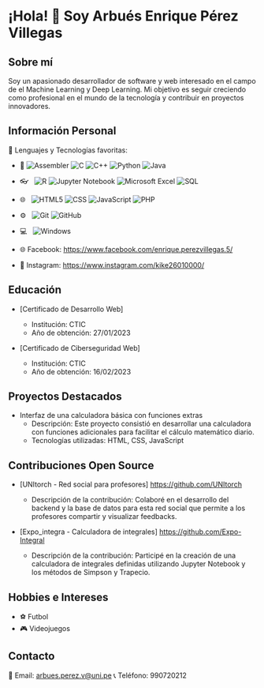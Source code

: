 # ¡Hola! 👋 Soy Arbués Enrique Pérez Villegas

## Sobre mí
Soy un apasionado desarrollador de software y web interesado en el campo de el Machine Learning y Deep Learning. Mi objetivo es seguir creciendo como profesional en el mundo de la tecnología y contribuir en proyectos innovadores.

## Información Personal

🚀 Lenguajes y Tecnologías favoritas:
- :space_invader:
  ![Assembler](https://img.shields.io/badge/Assembler-008080?style=for-the-badge&logo=assemblyscript&logoColor=white)
  ![C](https://img.shields.io/badge/C-blue?style=for-the-badge&logo=c&logoColor=white)
  ![C++](https://img.shields.io/badge/C++-blue?style=for-the-badge&logo=c%2B%2B&logoColor=white)
  ![Python](https://img.shields.io/badge/Python-14354C?style=for-the-badge&logo=python&logoColor=white)
  ![Java](https://img.shields.io/badge/java-%23ED8B00.svg?style=for-the-badge&logo=openjdk&logoColor=white)
- 👓 &nbsp;
  ![R](https://img.shields.io/badge/r-%23276DC3.svg?style=for-the-badge&logo=r&logoColor=white)
  ![Jupyter Notebook](https://img.shields.io/badge/jupyter-%23FA0F00.svg?style=for-the-badge&logo=jupyter&logoColor=white)
  ![Microsoft Excel](https://img.shields.io/badge/Microsoft_Excel-217346?style=for-the-badge&logo=microsoft-excel&logoColor=white)
  ![SQL](https://img.shields.io/badge/SQL-4479A1?style=for-the-badge&logo=postgresql&logoColor=white)

- 🌐 &nbsp;
  ![HTML5](https://img.shields.io/badge/HTML5-E34F26?style=for-the-badge&logo=html5&logoColor=white)
  ![CSS](https://img.shields.io/badge/CSS-239120?&style=for-the-badge&logo=css3&logoColor=white)
  ![JavaScript](https://img.shields.io/badge/JavaScript-black?style=for-the-badge&logo=javascript&logoColor=F7DF1E)
  ![PHP](https://img.shields.io/badge/PHP-777BB4?style=for-the-badge&logo=php&logoColor=white)

- ⚙️ &nbsp;
  ![Git](https://img.shields.io/badge/Git-F05032?style=for-the-badge&logo=git&logoColor=white)
  ![GitHub](https://img.shields.io/badge/GitHub-100000?style=for-the-badge&logo=github&logoColor=white)
- 💻 &nbsp;
  ![Windows](https://img.shields.io/badge/Windows-0078D6?style=for-the-badge&logo=windows&logoColor=white)
  </p>
- 🌐 Facebook: https://www.facebook.com/enrique.perezvillegas.5/
- 📸 Instagram: https://www.instagram.com/kike26010000/

## Educación

- [Certificado de Desarrollo Web]
  - Institución: CTIC
  - Año de obtención: 27/01/2023
  
- [Certificado de Ciberseguridad Web]
  - Institución: CTIC
  - Año de obtención: 16/02/2023

## Proyectos Destacados

- Interfaz de una calculadora básica con funciones extras
  - Descripción: Este proyecto consistió en desarrollar una calculadora con funciones adicionales para facilitar el cálculo matemático diario.
  - Tecnologías utilizadas: HTML, CSS, JavaScript

## Contribuciones Open Source

- [UNItorch - Red social para profesores] https://github.com/UNItorch
  - Descripción de la contribución: Colaboré en el desarrollo del backend y la base de datos para esta red social que permite a los profesores compartir y visualizar feedbacks.
  
- [Expo_integra - Calculadora de integrales] https://github.com/Expo-Integral
  - Descripción de la contribución: Participé en la creación de una calculadora de integrales definidas utilizando Jupyter Notebook y los métodos de Simpson y Trapecio.

## Hobbies e Intereses

- ⚽️ Futbol
- 🎮 Videojuegos

## Contacto

📧 Email: arbues.perez.v@uni.pe
📞 Teléfono: 990720212

